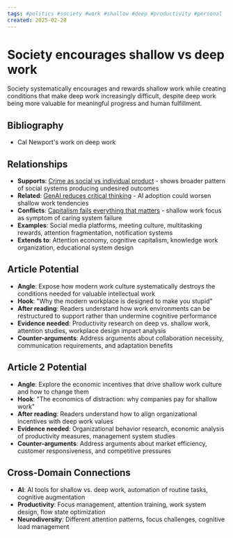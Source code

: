 ```yaml
---
tags: #politics #society #work #shallow #deep #productivity #personal
created: 2025-02-28
---
```


# Society encourages shallow vs deep work

Society systematically encourages and rewards shallow work while creating conditions that make deep work increasingly difficult, despite deep work being more valuable for meaningful progress and human fulfillment.

## Bibliography

- Cal Newport's work on deep work

## Relationships
- **Supports**: [Crime as social vs individual product](politics-crime-social-individual.md) - shows broader pattern of social systems producing undesired outcomes
- **Related**: [GenAI reduces critical thinking](ai-critical-thinking-decline.md) - AI adoption could worsen shallow work tendencies
- **Conflicts**: [Capitalism fails everything that matters](politics-capitalism-fails-care.md) - shallow work focus as symptom of caring system failure
- **Examples**: Social media platforms, meeting culture, multitasking rewards, attention fragmentation, notification systems
- **Extends to**: Attention economy, cognitive capitalism, knowledge work organization, educational system design

## Article Potential
- **Angle**: Expose how modern work culture systematically destroys the conditions needed for valuable intellectual work
- **Hook**: "Why the modern workplace is designed to make you stupid"
- **After reading**: Readers understand how work environments can be restructured to support rather than undermine cognitive performance
- **Evidence needed**: Productivity research on deep vs. shallow work, attention studies, workplace design impact analysis
- **Counter-arguments**: Address arguments about collaboration necessity, communication requirements, and adaptation benefits

## Article 2 Potential
- **Angle**: Explore the economic incentives that drive shallow work culture and how to change them
- **Hook**: "The economics of distraction: why companies pay for shallow work"
- **After reading**: Readers understand how to align organizational incentives with deep work values
- **Evidence needed**: Organizational behavior research, economic analysis of productivity measures, management system studies
- **Counter-arguments**: Address arguments about market efficiency, customer responsiveness, and competitive pressures

## Cross-Domain Connections
- **AI**: AI tools for shallow vs. deep work, automation of routine tasks, cognitive augmentation
- **Productivity**: Focus management, attention training, work system design, flow state optimization
- **Neurodiversity**: Different attention patterns, focus challenges, cognitive load management